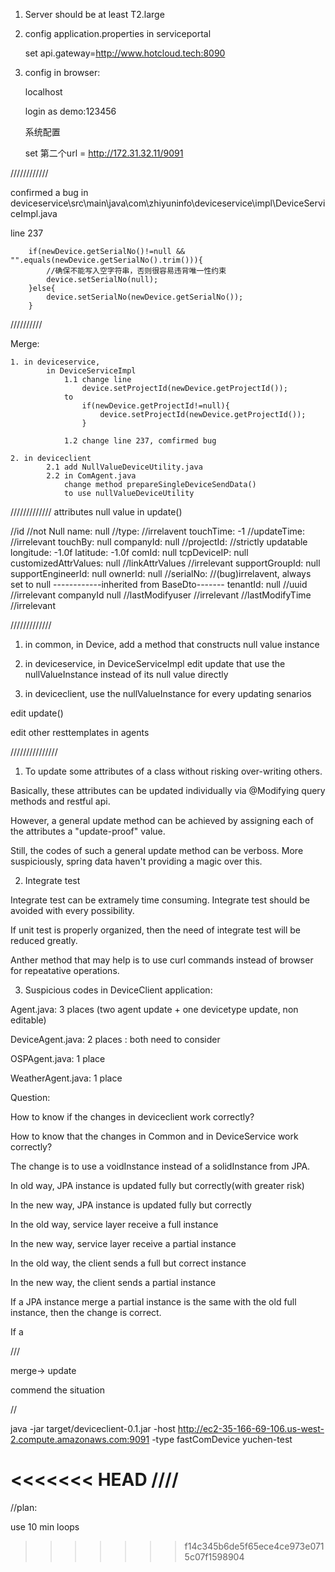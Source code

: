 1. Server should be at least T2.large

2. config application.properties in serviceportal

	set api.gateway=http://www.hotcloud.tech:8090

3. config in browser:

	localhost
	
	login as demo:123456
	
	系统配置
	
	set 第二个url = http://172.31.32.11/9091
	
////////////

confirmed a bug in deviceservice\src\main\java\com\zhiyuninfo\deviceservice\impl\DeviceServiceImpl.java

line 237

		if(newDevice.getSerialNo()!=null && "".equals(newDevice.getSerialNo().trim())){
			//确保不能写入空字符串，否则很容易违背唯一性约束
			device.setSerialNo(null);
		}else{
			device.setSerialNo(newDevice.getSerialNo());
		}
		
//////////

Merge:

	1. in deviceservice, 
			in DeviceServiceImpl
				1.1 change line 
					device.setProjectId(newDevice.getProjectId());
				to 
					if(newDevice.getProjectId!=null){
						device.setProjectId(newDevice.getProjectId());
					}

				1.2 change line 237, comfirmed bug
				
	2. in deviceclient
			2.1 add NullValueDeviceUtility.java
			2.2 in ComAgent.java
				change method prepareSingleDeviceSendData()
				to use nullValueDeviceUtility
				
/////////////
attributes				null value in update()			


//id					//not Null
name:					null
//type: 				//irrelavent
touchTime:				-1
//updateTime:				//irrelevant
touchBy:				null
companyId:				null
//projectId: 				//strictly updatable
longitude:				-1.0f
latitude:				-1.0f
comId:					null
tcpDeviceIP:				null
customizedAttrValues: 			null
//linkAttrValues			//irrelevant
supportGroupId:				null
supportEngineerId:			null
ownerId:				null
//serialNo: 				//(bug)irrelavent, always set to null
------------inherited from BaseDto-------
tenantId:				null
//uuid					//irrelevant
companyId				null
//lastModifyuser			//irrelevant
//lastModifyTime			//irrelevant
				
/////////////
1. in common, 
	in Device,
	  add a method that constructs null value instance
	  
2. in deviceservice,
	in DeviceServiceImpl
		edit update that use the nullValueInstance instead of its null value directly
		
3. in deviceclient, 
	 use the nullValueInstance for every updating senarios

edit update()

edit other resttemplates in agents		

///////////////

1. To update some attributes of a class without risking over-writing others.

Basically, these attributes can be updated individually via @Modifying query methods and restful api.

However, a general update method can be achieved by assigning each of the attributes a "update-proof" value. 

Still, the codes of such a general update method can be verboss. More suspiciously, spring data haven't providing a 
magic over this. 

2. Integrate test

Integrate test can be extramely time consuming. Integrate test should be avoided with every possibility. 

If unit test is properly organized, then the need of integrate test will be reduced greatly. 


Anther method that may help is to use curl commands instead of browser for repeatative operations.

3. Suspicious codes in DeviceClient application:

Agent.java: 3 places (two agent update + one devicetype update, non editable)

DeviceAgent.java: 2 places : both need to consider

OSPAgent.java: 1 place

WeatherAgent.java: 1 place	

Question: 

How to know if the changes in deviceclient work correctly?

How to know that the changes in Common and in DeviceService work correctly?

The change is to use a voidInstance instead of a solidInstance from JPA.

In old way, JPA instance is updated fully but correctly(with greater risk)

In the new way, JPA instance is updated fully but correctly

In the old way, service layer receive a full instance

In the new way, service layer receive a partial instance

In the old way, the client sends a full but correct instance

In the new way, the client sends a partial instance

If a JPA instance merge a partial instance is the same with the old full instance, then the change is correct. 



If a


///

merge-> update

commend the situation

//

java -jar target/deviceclient-0.1.jar -host http://ec2-35-166-69-106.us-west-2.compute.amazonaws.com:9091 -type fastComDevice yuchen-test


<<<<<<< HEAD
////
=======
//plan:

use 10 min loops
>>>>>>> f14c345b6de5f65ece4ce973e0715c07f1598904

